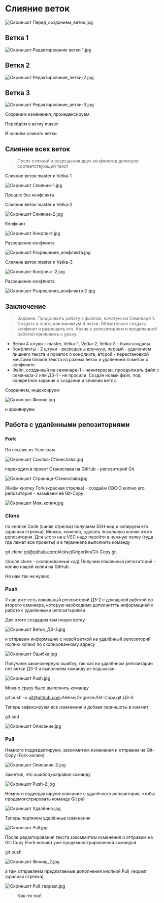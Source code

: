 # Слияние веток

![Скриншот Перед_созданием_веток.jpg](Перед_созданием_веток.jpg)

## Ветка 1

![Скриншот Редактирование ветки 1.jpg](Редактирование_ветки-1.jpg)

## Ветка 2

![Скриншот Редактирование_ветки-2.jpg](Редактирование_ветки-2.jpg)

## Ветка 3

![Скриншот Редактирование_ветки-3.jpg](Редактирование_ветки-3.jpg)

Сохраним изменения, проиндексируем.

Перейдём в ветку master

И начнём сливать ветки

## Слияние всех веток

> После слияний и разрешения двух конфликтов дописали соответствующий текст

Слияние веток master и Vetka-1

![Скриншот Слияние-1.jpg](Слияние-1.jpg)

Прошло без конфликта

Слияние веток master и Vetka-2

![Скриншот Слияние-2.jpg](Слияние-2.jpg)

Конфликт

![Скриншот Конфликт.jpg](Конфликт.jpg)

Разрешение конфликта

![Скриншот Разрешение_конфликта.jpg](Разрешение_конфликта.jpg)

Слияние веток master и Vetka-3

![Скриншот Конфликт-2.jpg](Конфликт-2.jpg)

Разрешение конфликта

![Скриншот Разрешение_конфликта-2.jpg](Разрешение_конфликта-2.jpg)

## Заключение

>Задание: Продолжить работу с файлом, начатую на Семинаре 1. Создать и слить как минимум 4 ветки. Обязательно создать конфликт и разрешить его. Архив с репозиторием и проделанной работой приложить к уроку.

* Ветки 4 штуки - master, Vetka-1, Vetka-2, Vetka-3 - были созданы.
* Конфликты - 2 штуки - разрешены вручную, первый - удалением лишнего текста и пометок о конфликте, второй - перестановкой местами блоков текста из разных веток и удалением пометок о конфликте.
* Файл, созданный на семинаре-1 - неинтересен, проодолжать файл с семинара-2 или ДЗ-1 - не просили. Создан новый файл, под конкретное задание о создании и слиянии веток.

Сохраняем, индексируем

![Скриншот Финиш.jpg](Финиш.jpg)

и архивируем

## Работа с удалёнными репозиториями

### **Fork**

По ссылке из Телеграм

![Скриншот Ссылка-Станислава.jpg](Ссылка_Станислава.jpg)

переходим в проект Станислава на GitHub - репозиторий Git

![Скриншот Страница-Станислава.jpg](Страница-Станислава.jpg)

Жмём кнопку Fork (красная стрелка) - создаём СВОЮ копию его репозитория - называем её Git-Copy

![Скриншот Моя_копия.jpg](Моя_копия.jpg)

### **Clone**

по кнопке Code (синяя стрелка) получаем SSH-код и копируем его (красная стрелка). Можно, конечно, сделать локальную копию этого репозитория. Для ътого на в VSC надо перейти в нужную папку (туда где лежат все проекты) и в терминале выполнить команду

git clone git@github.com:AleksejGrigorkin/Git-Copy.git

(после clone - скопированный код)
Получим локальный репозиторий - копию нашей копии на GitHub.

Но нам так не нужно.

### **Push**

У нас уже есть локальный репозиторий ДЗ-2 с домашней работой со второго семинара, которую необходимо дополниттть информацией о работе с удалёнными репозитариями.

Для этого создадим там новую ветку

![Скриншот Ветка_ДЗ-3.jpg](Ветка_ДЗ-3.jpg)

и отправим информацию с новой веткой на удалённый репозиторий (копию копии) по скопированному адресу

![Скриншот Ошибка.jpg](Ошибка.jpg)

Получаем закономерную ошибку, так как на удалённом репозитарии нет ветки ДЗ-3 и выполняем команду из подсказки

![Скриншот Push.jpg](Push.jpg)

Можно сразу было выполнить команду

git push -u git@github.com:AleksejGrigorkin/Git-Copy.git ДЗ-3

Теперь зафиксируем все изменения и добави скриншоты в коммит

git add .

![Скриншот Описание.jpg](Описание.jpg)

### **Pull**

Немного подредактируем, закоммитим изменения и отправим на Git-Copy (Fork-копию)

![Скриншот Описание-2.jpg](Описание-2.jpg)

Заметил, что ошибся,исправил команду

![Скриншот Push-2.jpg](Push-2.jpg)

Немного подредактируем описание с удалённого репозитория, чтобы продемонстрировать команду Git pull

![Скриншот Удалённо.jpg](Удалённо.jpg)

Теперь подтянем удалённые изменения

![Скриншот Pull.jpg](Pull.jpg)

После редактирования текста закоммитим изменения и отправим на Git-Copy (Fork-копию) уже продемонстрированной командой

git push

![Скриншот Финиш_2.jpg](Финиш_2.jpg)

а там отправляем предлагаемые дополнения кнопкой Pull_request (красная стрелка)

![Скриншот Pull_request.jpg](Pull_request.jpg)

>**Как-то так!**
